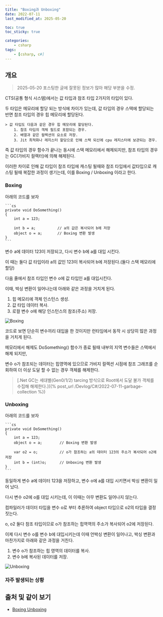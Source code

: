 ```yaml
---
title: "Boxing과 Unboxing"
date: 2022-07-11
last_modified_at: 2025-05-20

toc: true
toc_sticky: true

categories:
    - csharp
tags:
    - [csharp, c#]
---
```


## 개요

>2025-05-20 포스팅한 글에 잘못된 정보가 많아 해당 부분을 수정.

CTS(공통 형식 시스템)에서는 값 타입과 참조 타입 2가지의 타입이 있다.
  
두 타입은 메모리에 할당 되는 방식에 차이가 있는데, 값 타입의 경우 스택에 할당되는 반면 참조 타입의 경우 힙 메모리에 할당된다.

    > 값 타입도 다음과 같은 경우 힙 메모리에 할당된다.
        1. 참조 타입의 객체 필드로 포함되는 경우.
        2. 배열과 같은 컬렉션의 요소로 저장.
        3. Jit 최적화나 레지스터 할당으로 인해 스택 되신에 cpu 레지스터에 보관되는 경우.
  
즉 값 타입의 경우 함수가 끝나는 동시에 스택 메모리에서 해제되지만, 참조 타입의 경우는 GC(가비지 컬렉터)에 의해 해제된다.
  
이러한 차이로 인해 값 타입이 참조 타입에 캐스팅 될때와 참조 타입에서 값타입으로 캐스팅 될때 복잡한 과정이 생기는데, 이를 Boxing / Unboxing 이라고 한다.

### Boxing

아래의 코드를 보자

    ```cs
    private void DoSomething()
    {
        int a = 123;
        
        int b = a;          // a의 값은 복사되어 b에 저장
        object o = a;       // Boxing 변환 발생
    }
    ```

변수 a에 데이터 123이 저장되고, 다시 변수 b에 a를 대입 시킨다.

이 때는 둘다 값 타입이라 a의 값인 123이 복사되어 b에 저장된다.(둘다 스택 메모리에 할당)

다음 줄에서 참조 타입인 변수 o에 값 타입인 a를 대입시킨다.

이때, 박싱 변환이 일어나는데 아래와 같은 과정을 거치게 된다.

1. 힙 메모리에 객체 인스턴스 생성.
2. 값 타입 데이터 복사.
3. 로컬 변수 o에 해당 인스턴스의 참조(주소) 저장.

![Boxing](https://docs.microsoft.com/ko-kr/dotnet/csharp/programming-guide/types/media/boxing-and-unboxing/boxing-operation-i-o-variables.gif)

코드로 보면 단순히 변수끼리 대입을 한 것이지만 런타임에서 동작 시 상당히 많은 과정을 거치게 된다.

메모리에서 해제도 DoSomething() 함수가 종료 될때 내부의 지역 변수들은 스택에서 해제 되지만,

변수 o가 참조되는 데이터는 힙영역에 있으므로 가비지 컬렉션 시점에 참조 그래프를 순회하여 더 이상 도달 할 수 없는 경우 객체를 해제한다.

>[.Net GC는 세대별(Gen0/1/2) tarcing 방식으로 Root에서 도달 불가 객체를 수집해 해제한다.]({% post_url /Devlog/C#/2022-07-11-garbage-collection %})

### Unboxing

아래의 코드를 보자

    ```cs
    private void DoSomething()
    {
        int a = 123;
        object o = a;        // Boxing 변환 발생

        var o2 = o;          // o가 참조하는 a의 데이터 123의 주소가 복사되어 o2에 저장
        int b = (int)o;      // Unboxing 변환 발생
    }
    ```

동일하게 변수 a에 데이터 123을 저장하고, 변수 o에 a를 대입 시키면서 박싱 변환이 일어 났다.

다시 변수 o2에 o를 대입 시키는데, 이 이때는 아무 변환도 일어나지 않는다.

컴파일러가 데이터 타입을 변수 o로 부터 추론하여 object 타입으로 o2의 타입을 결정짓는다.

o, o2 둘다 참조 타입이므로 o가 참조하는 힙역역의 주소가 복사되어 o2에 저장된다.

이제 다시 변수 o를 변수 b에 대입시키는데 이때 언박싱 변환이 일어나고, 박싱 변환과 마찬가지로 아래와 같은 과정을 거친다.

 1. 변수 o가 참조하는 힙 영역의 데이터를 복사.
 2. 변수 b에 복사된 데이터를 저장.

![Unboxing](https://docs.microsoft.com/ko-kr/dotnet/csharp/programming-guide/types/media/boxing-and-unboxing/unboxing-conversion-operation.gif)

### 자주 발생되는 상황

## 출처 및 같이 보기

- [Boxing Unboxing](https://docs.microsoft.com/ko-kr/dotnet/csharp/programming-guide/types/boxing-and-unboxing)
